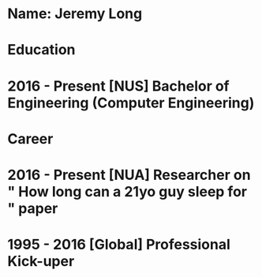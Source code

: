 # Name: Jeremy Long
#
# Education
# 2016 - Present [NUS] 		Bachelor of Engineering (Computer Engineering)
#
# Career
# 2016 - Present [NUA] 		Researcher on " How long can a 21yo guy sleep for " paper
# 1995 - 2016    [Global]	Professional Kick-uper
